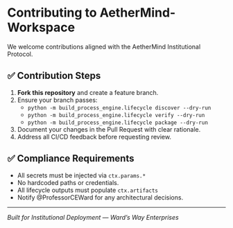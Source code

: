 # Contributing to AetherMind-Workspace

We welcome contributions aligned with the AetherMind Institutional Protocol.

## ✅ Contribution Steps

1. **Fork this repository** and create a feature branch.
2. Ensure your branch passes:
   - `python -m build_process_engine.lifecycle discover --dry-run`
   - `python -m build_process_engine.lifecycle verify --dry-run`
   - `python -m build_process_engine.lifecycle package --dry-run`
3. Document your changes in the Pull Request with clear rationale.
4. Address all CI/CD feedback before requesting review.

## ✅ Compliance Requirements

- All secrets must be injected via `ctx.params.*`
- No hardcoded paths or credentials.
- All lifecycle outputs must populate `ctx.artifacts`
- Notify @ProfessorCEWard for any architectural decisions.

---

*Built for Institutional Deployment — Ward’s Way Enterprises*
